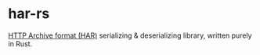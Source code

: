 har-rs
======
[HTTP Archive format (HAR)][har] serializing & deserializing library, written purely in Rust.

[har]: https://en.wikipedia.org/wiki/.har
